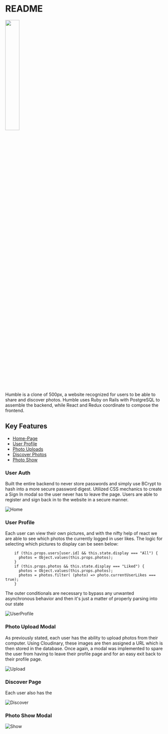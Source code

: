 # README
<a href="https://humblepx.herokuapp.com"><img width=30% src="http://res.cloudinary.com/arpannln/image/upload/v1518212250/v1rblg0obxlbrymmbokc.png"></a>

  Humble is a clone of 500px, a website recognized for users to be able to share and discover photos. Humble 
  uses Ruby on Rails with PostgreSQL to assemble the backend, while React and Redux coordinate to compose the frontend.
 
## Key Features

* [Home-Page](#user-auth)
* [User Profile](#user-profile)
* [Photo Uploads](#photo-upload-modal)
* [Discover Photos](#discover-page)
* [Photo Show](#photo-show-modal)


### User Auth

  Built the entire backend to never store passwords and simply use BCrypt to hash into a more secure password digest. Utilized CSS
mechanics to create a Sign In modal so the user never has to leave the page. Users are able to register and sign back in to the website in a secure manner.

![Home](https://res.cloudinary.com/arpannln/image/upload/v1518206227/is0fi7x8xvfddcxc9sbh.png)

### User Profile

  Each user can view their own pictures, and with the nifty help of react we are able to see which photos the currently logged in user likes. The logic for selecting which pictures to display can be seen below: 

```let photos = [];
    if (this.props.users[user.id] && this.state.display === "All") {
      photos = Object.values(this.props.photos);
    }
    if (this.props.photos && this.state.display === "Liked") {
      photos = Object.values(this.props.photos);
      photos = photos.filter( (photo) => photo.currentUserLikes === true);
    }
```
The outer conditionals are necessary to bypass any unwanted asynchronous behavior and then it's just a matter of properly parsing into our state

![UserProfile](https://res.cloudinary.com/arpannln/image/upload/v1518210578/qsrbfewsmkqn1tkrfekv.png)

### Photo Upload Modal
  
  As previously stated, each user has the ability to upload photos from their computer. Using Cloudinary, these images are then assigned a URL which is then stored in the database. Once again, a modal was implemented to spare the user from having to leave their profile page and for an easy exit back to their profile page. 


![Upload](https://res.cloudinary.com/arpannln/image/upload/v1518210897/szoinoeznp1jugyhondn.png)


### Discover Page
  
  Each user also has the 

![Discover](https://res.cloudinary.com/arpannln/image/upload/v1518210589/xg1zavqmblm4slcb7v0v.png)


### Photo Show Modal

![Show](https://res.cloudinary.com/arpannln/image/upload/v1518210559/rkzspbjaqiimby3qo53u.png)

